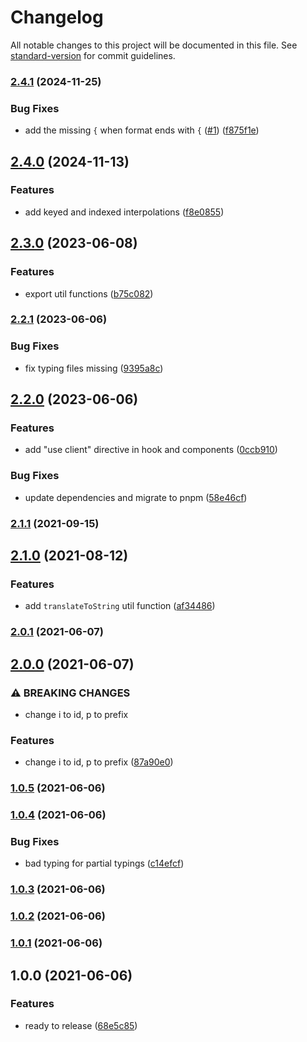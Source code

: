 # Changelog

All notable changes to this project will be documented in this file. See [standard-version](https://github.com/conventional-changelog/standard-version) for commit guidelines.

### [2.4.1](https://github.com/ddadaal/react-typed-i18n/compare/v2.4.0...v2.4.1) (2024-11-25)


### Bug Fixes

* add the missing `{` when format ends with `{` ([#1](https://github.com/ddadaal/react-typed-i18n/issues/1)) ([f875f1e](https://github.com/ddadaal/react-typed-i18n/commit/f875f1efd511e6b156cf98c70f7df9e4f670f79d))

## [2.4.0](https://github.com/ddadaal/react-typed-i18n/compare/v2.3.0...v2.4.0) (2024-11-13)


### Features

* add keyed and indexed interpolations ([f8e0855](https://github.com/ddadaal/react-typed-i18n/commit/f8e085532ff6f02096d6dd0330d9dfcf1925ebab))

## [2.3.0](https://github.com/ddadaal/react-typed-i18n/compare/v2.2.1...v2.3.0) (2023-06-08)


### Features

* export util functions ([b75c082](https://github.com/ddadaal/react-typed-i18n/commit/b75c082c6bbd47098a26f27700316691606055f5))

### [2.2.1](https://github.com/ddadaal/react-typed-i18n/compare/v2.2.0...v2.2.1) (2023-06-06)


### Bug Fixes

* fix typing files missing ([9395a8c](https://github.com/ddadaal/react-typed-i18n/commit/9395a8c2938dd2d1d2f0ab6d2c8f0883a6f96d0a))

## [2.2.0](https://github.com/ddadaal/react-typed-i18n/compare/v2.1.1...v2.2.0) (2023-06-06)


### Features

* add "use client" directive in hook and components ([0ccb910](https://github.com/ddadaal/react-typed-i18n/commit/0ccb910c3a06c88487f6ba956bede665e5a15eb6))


### Bug Fixes

* update dependencies and migrate to pnpm ([58e46cf](https://github.com/ddadaal/react-typed-i18n/commit/58e46cfa9fc344d21b216f648f9a9dbb0a0e8cb0))

### [2.1.1](https://github.com/ddadaal/react-typed-i18n/compare/v2.1.0...v2.1.1) (2021-09-15)

## [2.1.0](https://github.com/ddadaal/react-typed-i18n/compare/v2.0.1...v2.1.0) (2021-08-12)


### Features

* add `translateToString` util function ([af34486](https://github.com/ddadaal/react-typed-i18n/commit/af34486abc16f0e853cc18e54219464158f20311))

### [2.0.1](https://github.com/ddadaal/react-typed-i18n/compare/v2.0.0...v2.0.1) (2021-06-07)

## [2.0.0](https://github.com/ddadaal/react-typed-i18n/compare/v1.0.5...v2.0.0) (2021-06-07)


### ⚠ BREAKING CHANGES

*  change i to id, p to prefix

### Features

*  change i to id, p to prefix ([87a90e0](https://github.com/ddadaal/react-typed-i18n/commit/87a90e000981481286e702a495f3e3cbb4d75048))

### [1.0.5](https://github.com/ddadaal/react-typed-i18n/compare/v1.0.4...v1.0.5) (2021-06-06)

### [1.0.4](https://github.com/ddadaal/react-typed-i18n/compare/v1.0.3...v1.0.4) (2021-06-06)


### Bug Fixes

* bad typing for partial typings ([c14efcf](https://github.com/ddadaal/react-typed-i18n/commit/c14efcfc2fbfe4015b5716ea62baed9a906539e6))

### [1.0.3](https://github.com/ddadaal/react-typed-i18n/compare/v1.0.2...v1.0.3) (2021-06-06)

### [1.0.2](https://github.com/ddadaal/react-typed-i18n/compare/v1.0.1...v1.0.2) (2021-06-06)

### [1.0.1](https://github.com/ddadaal/react-typed-i18n/compare/v1.0.0...v1.0.1) (2021-06-06)

## 1.0.0 (2021-06-06)


### Features

* ready to release ([68e5c85](https://github.com/ddadaal/react-typed-i18n/commit/68e5c85b57a441a807b71bd62f2dbb18a6ede7c2))
